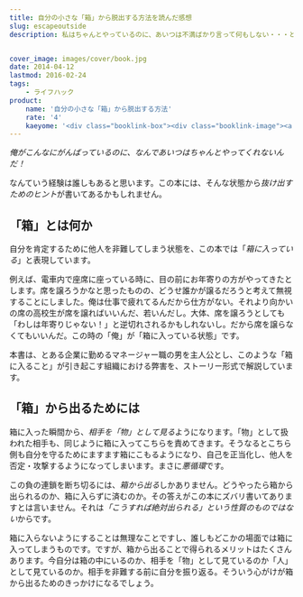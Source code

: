 ```yaml
---
title: 自分の小さな「箱」から脱出する方法を読んだ感想
slug: escapeoutside
description: 私はちゃんとやっているのに、あいつは不満ばかり言って何もしない・・・という経験は誰にでもあると思います。しかしなぜそのように他人を責めてしまうのでしょうか。そのメカニズムに迫り、そこから抜け出すためのヒントがこの本にあるかもしれません。


cover_image: images/cover/book.jpg
date: 2014-04-12
lastmod: 2016-02-24
tags: 
    - ライフハック
product:
    name: '自分の小さな「箱」から脱出する方法'
    rate: '4'
    kaeyome: '<div class="booklink-box"><div class="booklink-image"><a href="http://www.amazon.co.jp/exec/obidos/asin/4479791779/illusionspace-22/" rel="nofollow" target="_blank"><img src="http://ecx.images-amazon.com/images/I/4105UXJNInL._SL160_.jpg" style="border: none;" /></a></div><div class="booklink-info"><div class="booklink-name"><a href="http://www.amazon.co.jp/exec/obidos/asin/4479791779/illusionspace-22/" rel="nofollow" target="_blank">自分の小さな「箱」から脱出する方法</a><div class="booklink-powered-date">posted with <a href="http://yomereba.com" rel="nofollow" target="_blank">ヨメレバ</a></div></div><div class="booklink-detail">アービンジャー インスティチュート,金森 重樹,冨永 星 大和書房 2006-10-19    </div><div class="booklink-link2"><div class="shoplinkamazon"><a href="http://www.amazon.co.jp/exec/obidos/asin/4479791779/illusionspace-22/" rel="nofollow" target="_blank" title="アマゾン" >Amazonで購入</a></div><div class="shoplinkrakuten"><a href="http://hb.afl.rakuten.co.jp/hgc/11acbc01.369b1bf6.11acbc02.cabf9fe9/?pc=http%3A%2F%2Fbooks.rakuten.co.jp%2Frb%2F4160816%2F%3Fscid%3Daf_ich_link_urltxt%26m%3Dhttp%3A%2F%2Fm.rakuten.co.jp%2Fev%2Fbook%2F" rel="nofollow" target="_blank" title="楽天ブックス" >楽天ブックスで購入</a></div>                         <div class="shoplinkkino"><a href="http://ck.jp.ap.valuecommerce.com/servlet/referral?sid=3085416&pid=882196163&vc_url=http%3A%2F%2Fwww.kinokuniya.co.jp%2Ff%2Fdsg-01-9784479791775" target="_blank" title="kino" >紀伊國屋書店で購入<img src="http://ad.jp.ap.valuecommerce.com/servlet/gifbanner?sid=3085416&pid=882196163" height="1" width="1" border="0"></a></div>                   </div></div><div class="booklink-footer"></div></div>'
---
```


<em>俺がこんなにがんばっているのに、なんであいつはちゃんとやってくれないんだ！</em>

なんていう経験は誰しもあると思います。この本には、そんな状態から<em>抜け出すためのヒント</em>が書いてあるかもしれません。


## 「箱」とは何か


自分を肯定するために他人を非難してしまう状態を、この本では「<em>箱に入っている</em>」と表現しています。

例えば、電車内で座席に座っている時に、目の前にお年寄りの方がやってきたとします。席を譲ろうかなと思ったものの、どうせ誰かが譲るだろうと考えて無視することにしました。俺は仕事で疲れてるんだから仕方がない。それより向かいの席の高校生が席を譲ればいいんだ、若いんだし。大体、席を譲ろうとしても「わしは年寄りじゃない！」と逆切れされるかもしれないし。だから席を譲らなくてもいいんだ。この時の「俺」が「箱に入っている状態」です。

本書は、とある企業に勤めるマネージャー職の男を主人公とし、このような「箱に入ること」が引き起こす組織における弊害を、ストーリー形式で解説しています。


## 「箱」から出るためには


箱に入った瞬間から、<em>相手を「物」として見る</em>ようになります。「物」として扱われた相手も、同じように箱に入ってこちらを責めてきます。そうなるとこちら側も自分を守るためにますます箱にこもるようになり、自己を正当化し、他人を否定・攻撃するようになってしまいます。まさに<em>悪循環</em>です。

この負の連鎖を断ち切るには、<em>箱から出る</em>しかありません。どうやったら箱から出られるのか、箱に入らずに済むのか。その答えがこの本にズバリ書いてありますとは言いません。それは<em>「こうすれば絶対出られる」という性質のものではない</em>からです。

箱に入らないようにすることは無理なことですし、誰しもどこかの場面では箱に入ってしまうものです。ですが、箱から出ることで得られるメリットはたくさんあります。今自分は箱の中にいるのか、相手を「物」として見ているのか「人」として見ているのか。相手を非難する前に自分を振り返る。そういう心がけが箱から出るためのきっかけになるでしょう。


  